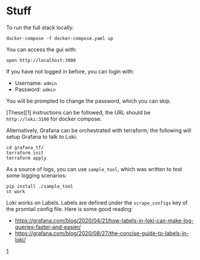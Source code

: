 # Stuff

To run the full stack locally:

```
docker-compose -f docker-compose.yaml up
```

You can access the gui with:

```
open http://localhost:3000
```

If you have not logged in before, you can login with:

- Username: `admin`
- Password: `admin`

You will be prompted to change the password, which you can skip.

[These][1] instructions can be followed, the URL should be `http://loki:3100` for docker compose.

Alternatively, Grafana can be orchestrated with terraform; the following will setup Grafana to talk to Loki:

```
cd grafana_tf/
terraform init
terraform apply
```

As a source of logs, you can use `sample_tool`, which was written to test some logging scenarios:

```
pip install ./sample_tool
st work
```

Loki works on Labels. Labels are defined under the `scrape_configs` key of the promtail config file. Here is some good
reading:

- https://grafana.com/blog/2020/04/21/how-labels-in-loki-can-make-log-queries-faster-and-easier/
- https://grafana.com/blog/2020/08/27/the-concise-guide-to-labels-in-loki/

[1](https://grafana.com/docs/loki/latest/getting-started/grafana/)
